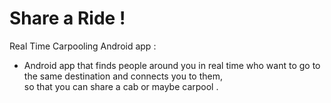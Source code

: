 Share a Ride !
============

Real Time Carpooling Android app :

- Android app that finds people around you in real time who want to go to the same destination and connects you to them,  
  so that you can share a cab or maybe carpool .
